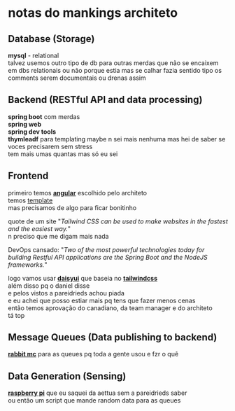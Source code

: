 # notas do mankings architeto

## Database (Storage)
**mysql** - relational  
talvez usemos outro tipo de db para outras merdas que não se encaixem em dbs relationais
ou não porque estia mas se calhar fazia sentido tipo os comments serem documentais ou drenas assim

## Backend (RESTful API and data processing)
**spring boot** com merdas  
**spring web**  
**spring dev tools**  
**thymleadf** para templating maybe n sei mais nenhuma mas hei de saber se voces precisarem sem stress  
tem mais umas quantas mas só eu sei

## Frontend
primeiro temos [**angular**](https://angular.io/) escolhido pelo architeto  
temos [template](https://demos.creative-tim.com/paper-dashboard-angular/#/typography)  
mas precisamos de algo para ficar bonitinho  

quote de um site "*Tailwind CSS can be used to make websites in the fastest and the easiest way.*"  
n preciso que me digam mais nada

DevOps cansado: "*Two of the most powerful technologies today for building Restful API applications are the Spring Boot and the NodeJS frameworks.*"

logo vamos usar [**daisyui**](https://daisyui.com/) que baseia no [**tailwindcss**](https://tailwindcss.com/)  
além disso pq o daniel disse  
e pelos vistos a pareidrieds achou piada  
e eu achei que posso estiar mais pq tens que fazer menos cenas  
então temos aprovação do canadiano, da team manager e do architeto  
tá top  


## Message Queues (Data publishing to backend)
[**rabbit mc**](https://www.rabbitmq.com/) para as queues pq toda a gente usou e fzr o quê  

## Data Generation (Sensing)
[**raspberry pi**](https://aettua.pt/) que eu saquei da aettua sem a pareidrieds saber  
ou então um script que mande random data para as queues
